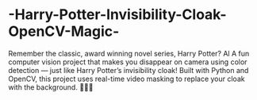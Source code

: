 # -Harry-Potter-Invisibility-Cloak-OpenCV-Magic-
Remember the classic, award winning novel series, Harry Potter?
Al
A fun computer vision project that makes you disappear on camera using color detection — just like Harry Potter’s invisibility cloak! Built with Python and OpenCV, this project uses real-time video masking to replace your cloak with the background. 🧙‍♂️✨
